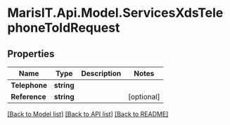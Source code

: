 
# MarisIT.Api.Model.ServicesXdsTelephoneToIdRequest

## Properties

Name | Type | Description | Notes
------------ | ------------- | ------------- | -------------
**Telephone** | **string** |  | 
**Reference** | **string** |  | [optional] 

[[Back to Model list]](../README.md#documentation-for-models)
[[Back to API list]](../README.md#documentation-for-api-endpoints)
[[Back to README]](../README.md)

